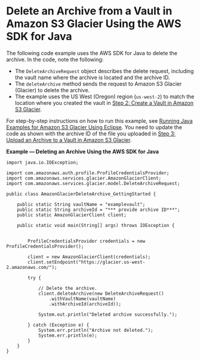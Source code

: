 # Delete an Archive from a Vault in Amazon S3 Glacier Using the AWS SDK for Java<a name="getting-started-delete-archive-java"></a>

The following code example uses the AWS SDK for Java to delete the archive\. In the code, note the following:
+ The `DeleteArchiveRequest` object describes the delete request, including the vault name where the archive is located and the archive ID\.
+ The `deleteArchive` method sends the request to Amazon S3 Glacier \(Glacier\) to delete the archive\. 
+ The example uses the US West \(Oregon\) region \(`us-west-2`\) to match the location where you created the vault in [Step 2: Create a Vault in Amazon S3 Glacier](getting-started-create-vault.md)\. 

For step\-by\-step instructions on how to run this example, see [Running Java Examples for Amazon S3 Glacier Using Eclipse](using-aws-sdk-for-java.md#setting-up-and-testing-sdk-java)\. You need to update the code as shown with the archive ID of the file you uploaded in [Step 3: Upload an Archive to a Vault in Amazon S3 Glacier](getting-started-upload-archive.md)\. 

**Example — Deleting an Archive Using the AWS SDK for Java**  <a name="GS_ExampleDeleteArchiveJava"></a>

```
import java.io.IOException;

import com.amazonaws.auth.profile.ProfileCredentialsProvider;
import com.amazonaws.services.glacier.AmazonGlacierClient;
import com.amazonaws.services.glacier.model.DeleteArchiveRequest;

public class AmazonGlacierDeleteArchive_GettingStarted {

    public static String vaultName = "examplevault";
    public static String archiveId = "*** provide archive ID***";
    public static AmazonGlacierClient client;
    
    public static void main(String[] args) throws IOException {
        
    	
    	ProfileCredentialsProvider credentials = new ProfileCredentialsProvider();

        client = new AmazonGlacierClient(credentials);
        client.setEndpoint("https://glacier.us-west-2.amazonaws.com/");        

        try {

            // Delete the archive.
            client.deleteArchive(new DeleteArchiveRequest()
                .withVaultName(vaultName)
                .withArchiveId(archiveId));
            
            System.out.println("Deleted archive successfully.");
            
        } catch (Exception e) {
            System.err.println("Archive not deleted.");
            System.err.println(e);
        }
    }
}
```